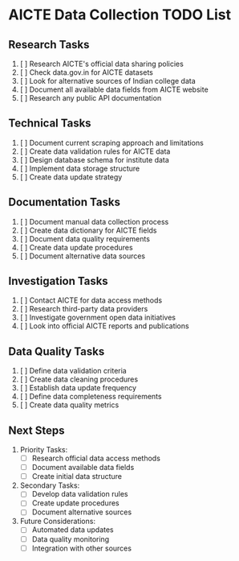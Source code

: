 # AICTE Data Collection TODO List

## Research Tasks
1. [ ] Research AICTE's official data sharing policies
2. [ ] Check data.gov.in for AICTE datasets
3. [ ] Look for alternative sources of Indian college data
4. [ ] Document all available data fields from AICTE website
5. [ ] Research any public API documentation

## Technical Tasks
1. [ ] Document current scraping approach and limitations
2. [ ] Create data validation rules for AICTE data
3. [ ] Design database schema for institute data
4. [ ] Implement data storage structure
5. [ ] Create data update strategy

## Documentation Tasks
1. [ ] Document manual data collection process
2. [ ] Create data dictionary for AICTE fields
3. [ ] Document data quality requirements
4. [ ] Create data update procedures
5. [ ] Document alternative data sources

## Investigation Tasks
1. [ ] Contact AICTE for data access methods
2. [ ] Research third-party data providers
3. [ ] Investigate government open data initiatives
4. [ ] Look into official AICTE reports and publications

## Data Quality Tasks
1. [ ] Define data validation criteria
2. [ ] Create data cleaning procedures
3. [ ] Establish data update frequency
4. [ ] Define data completeness requirements
5. [ ] Create data quality metrics

## Next Steps
1. Priority Tasks:
   - [ ] Research official data access methods
   - [ ] Document available data fields
   - [ ] Create initial data structure

2. Secondary Tasks:
   - [ ] Develop data validation rules
   - [ ] Create update procedures
   - [ ] Document alternative sources

3. Future Considerations:
   - [ ] Automated data updates
   - [ ] Data quality monitoring
   - [ ] Integration with other sources
